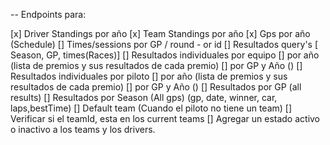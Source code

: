 
-- Endpoints para:

[x] Driver Standings por año
[x] Team Standings por año
[x] Gps por año (Schedule)
[] Times/sessions por GP / round - or id
[] Resultados query's [ Season, GP, times(Races)]
[] Resultados individuales por equipo 
    [] por año (lista de premios y sus resultados de cada premio)
    [] por GP y Año ()
[] Resultados individuales por piloto
    [] por año (lista de premios y sus resultados de cada premio)
    [] por GP y Año ()
[] Resultados por GP (all results)
[] Resultados por Season (All gps) (gp, date, winner, car, laps,bestTime)
[] Default team (Cuando el piloto no tiene un team)
[] Verificar si el teamId, esta en los current teams
[] Agregar un estado activo o inactivo a los teams y los drivers.